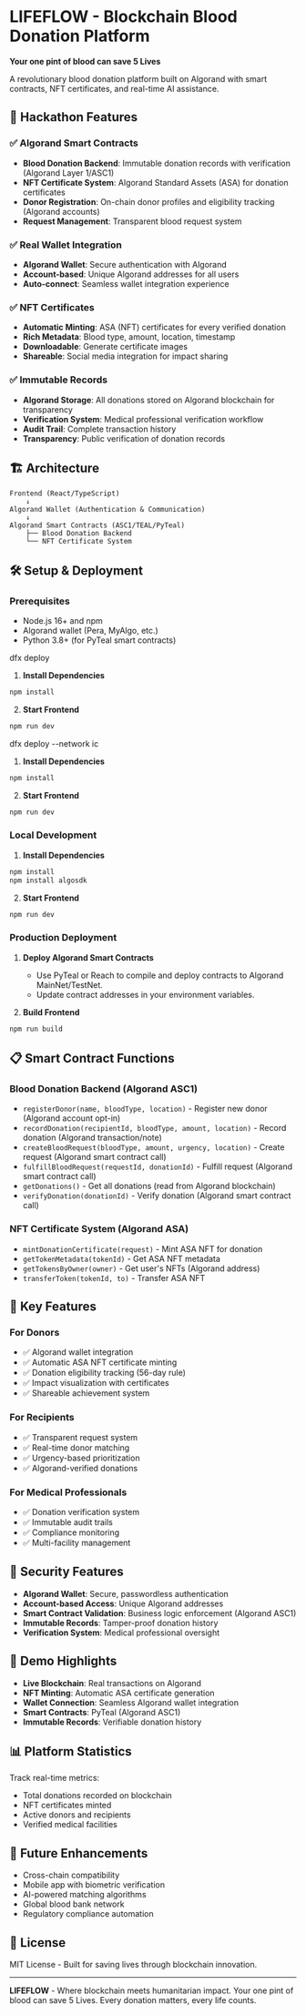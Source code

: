 # LIFEFLOW - Blockchain Blood Donation Platform

**Your one pint of blood can save 5 Lives**

A revolutionary blood donation platform built on Algorand with smart contracts, NFT certificates, and real-time AI assistance.

## 🚀 Hackathon Features

### ✅ Algorand Smart Contracts
- **Blood Donation Backend**: Immutable donation records with verification (Algorand Layer 1/ASC1)
- **NFT Certificate System**: Algorand Standard Assets (ASA) for donation certificates
- **Donor Registration**: On-chain donor profiles and eligibility tracking (Algorand accounts)
- **Request Management**: Transparent blood request system

### ✅ Real Wallet Integration
- **Algorand Wallet**: Secure authentication with Algorand
- **Account-based**: Unique Algorand addresses for all users
- **Auto-connect**: Seamless wallet integration experience

### ✅ NFT Certificates
- **Automatic Minting**: ASA (NFT) certificates for every verified donation
- **Rich Metadata**: Blood type, amount, location, timestamp
- **Downloadable**: Generate certificate images
- **Shareable**: Social media integration for impact sharing

### ✅ Immutable Records
- **Algorand Storage**: All donations stored on Algorand blockchain for transparency
- **Verification System**: Medical professional verification workflow
- **Audit Trail**: Complete transaction history
- **Transparency**: Public verification of donation records

## 🏗️ Architecture

```
Frontend (React/TypeScript)
    ↓
Algorand Wallet (Authentication & Communication)
    ↓
Algorand Smart Contracts (ASC1/TEAL/PyTeal)
    ├── Blood Donation Backend
    └── NFT Certificate System
```

## 🛠️ Setup & Deployment

### Prerequisites
- Node.js 16+ and npm
- Algorand wallet (Pera, MyAlgo, etc.)
- Python 3.8+ (for PyTeal smart contracts)

dfx deploy
1. **Install Dependencies**
```bash
npm install
```

2. **Start Frontend**
```bash
npm run dev
```

dfx deploy --network ic
1. **Install Dependencies**
```bash
npm install
```

2. **Start Frontend**
```bash
npm run dev
```
### Local Development

1. **Install Dependencies**
```bash
npm install
npm install algosdk
```

2. **Start Frontend**
```bash
npm run dev
```
### Production Deployment

1. **Deploy Algorand Smart Contracts**
   - Use PyTeal or Reach to compile and deploy contracts to Algorand MainNet/TestNet.
   - Update contract addresses in your environment variables.

2. **Build Frontend**
```bash
npm run build
```

## 📋 Smart Contract Functions

### Blood Donation Backend (Algorand ASC1)
- `registerDonor(name, bloodType, location)` - Register new donor (Algorand account opt-in)
- `recordDonation(recipientId, bloodType, amount, location)` - Record donation (Algorand transaction/note)
- `createBloodRequest(bloodType, amount, urgency, location)` - Create request (Algorand smart contract call)
- `fulfillBloodRequest(requestId, donationId)` - Fulfill request (Algorand smart contract call)
- `getDonations()` - Get all donations (read from Algorand blockchain)
- `verifyDonation(donationId)` - Verify donation (Algorand smart contract call)

### NFT Certificate System (Algorand ASA)
- `mintDonationCertificate(request)` - Mint ASA NFT for donation
- `getTokenMetadata(tokenId)` - Get ASA NFT metadata
- `getTokensByOwner(owner)` - Get user's NFTs (Algorand address)
- `transferToken(tokenId, to)` - Transfer ASA NFT

## 🎯 Key Features

### For Donors
- ✅ Algorand wallet integration
- ✅ Automatic ASA NFT certificate minting
- ✅ Donation eligibility tracking (56-day rule)
- ✅ Impact visualization with certificates
- ✅ Shareable achievement system

### For Recipients
- ✅ Transparent request system
- ✅ Real-time donor matching
- ✅ Urgency-based prioritization
- ✅ Algorand-verified donations

### For Medical Professionals
- ✅ Donation verification system
- ✅ Immutable audit trails
- ✅ Compliance monitoring
- ✅ Multi-facility management

## 🔐 Security Features

- **Algorand Wallet**: Secure, passwordless authentication
- **Account-based Access**: Unique Algorand addresses
- **Smart Contract Validation**: Business logic enforcement (Algorand ASC1)
- **Immutable Records**: Tamper-proof donation history
- **Verification System**: Medical professional oversight

## 🌟 Demo Highlights

- **Live Blockchain**: Real transactions on Algorand
- **NFT Minting**: Automatic ASA certificate generation
- **Wallet Connection**: Seamless Algorand wallet integration
- **Smart Contracts**: PyTeal (Algorand ASC1)
- **Immutable Records**: Verifiable donation history

## 📊 Platform Statistics

Track real-time metrics:
- Total donations recorded on blockchain
- NFT certificates minted
- Active donors and recipients
- Verified medical facilities

## 🚀 Future Enhancements

- Cross-chain compatibility
- Mobile app with biometric verification
- AI-powered matching algorithms
- Global blood bank network
- Regulatory compliance automation

## 📄 License

MIT License - Built for saving lives through blockchain innovation.

---

**LIFEFLOW** - Where blockchain meets humanitarian impact. Your one pint of blood can save 5 Lives. Every donation matters, every life counts.